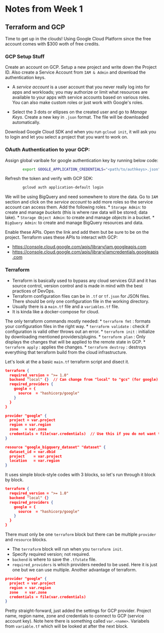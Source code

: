 # Notes from Week 1

## Terraform and GCP

Time to get up in the clouds! Using Google Cloud Platform since the free account comes with $300 woth of free credits.

### GCP Setup Stuff

Create an account on GCP. Setup a new project and write down the Project ID. Also create a Service Account from ``IAM & Admin`` and download the authentication keys. 

- A _service account_ is a user account that you never really log into for apps and workloads; you may authorize or limit what resources are available to your apps with service accounts based on various roles. You can also make custom roles or just work with Google's roles.

- Select the 3 dots or ellipses on the created user and go to _Manage Keys_. Create a new key in `.json` format. The file will be downloaded automatically.

Download Google Cloud SDK and when you run `gcloud init`, it will ask you to login and let you select a project that you want to work on. 

### OAuth Authentication to your GCP:

Assign global varibale for google authentication key by running below code:
```bash
        export GOOGLE_APPLICATION_CREDENTIALS="<path/to/authkeys>.json"
```


Refresh the token and verify with GCP SDK:
```bash
        gcloud auth application-default login
```

We will be using BigQuery and need somewhere to store the data. Go to `IAM` section and click on the _service account_ to add more roles so the service account can access them. Add the following roles.
    * `Storage Admin`: to create and manage _buckets_ (this is where raw data will be stored; data lake).
    * `Storage Object Admin`: to create and manage _objects_ in a bucket.
    * `BigQuery Admin`: to create and manage BigQuery resources and data.

Enable these APIs. Open the link and add them but be sure to be on the project. Terraform uses these APIs to interact with GCP:
   * https://console.cloud.google.com/apis/library/iam.googleapis.com
   * https://console.cloud.google.com/apis/library/iamcredentials.googleapis.com


### Terraform 

- Terraform is basically used to bypass any cloud services GUI and it has source control, version control and is made in mind with the best practices of DevOps.
- Terraform configuration files can be in `.tf` or `tf.json` for JSON files. There should be only one configuration file in the working directory. 
- Usually there is a `main.tf` file and a `variables.tf` file. 
- It is kinda like a docker-compose for cloud. 

The only terraform commands mostly needed:
    * `terraform fmt` : formats your configuration files in the right way.
    * `terraform validate` : check if configuration is valid other throws out an error.
    * `terraform init` : initialize by downloading mentioned providers/plugins.
    * `terraform plan` :  Only displays the changes that will be applied to the remote state in GCP.
    * `terraform apply` : applies the changes.
    * `terraform destroy` : destroys everything that terraform build from the cloud infrastructure.



Let's look at the a basic `main.tf` terraform script and disect it.

```json
terraform {
  required_version = ">= 1.0"
  backend "local" {}  // Can change from "local" to "gcs" (for google) or "s3" (for aws), if you would like to preserve your tf-state online
  required_providers {
    google = {
      source  = "hashicorp/google"
    }
  }
}

provider "google" {
  project = var.project
  region = var.region
  zone   = var.zone
  credentials = file(var.credentials)  // Use this if you do not want to set env-var GOOGLE_APPLICATION_CREDENTIALS
}

resource "google_bigquery_dataset" "dataset" {
  dataset_id = var.dbid
  project    = var.project
  location   = var.region
}
```
It uses simple block-style codes with 3 blocks, so let's run through it block by block.

```json
terraform {
  required_version = ">= 1.0"
  backend "local" {} 
  required_providers {
    google = {
      source  = "hashicorp/google"
    }
  }
}
```
There must only be one `terraform` block but there can be multiple `provider` and `resource` blocks.
- The `terraform` block will run when you `terraform init`. 
- Specify required version; not required.
- `backend` is where to save the `.tfstate` file.
- `required_providers` is which providers needed to be used. Here it is just one but we can use multiple. Another advantage of terraform.

```json
provider "google" {
  project = var.project
  region = var.region
  zone   = var.zone
  credentials = file(var.credentials)  
}
```
Pretty straight-forward, just added the settings for GCP provider. Project name, region name, zone and credentials to connect to GCP (service account key). Note here there is something called `var.<name>`. Variabels from ``variable.tf`` which will be looked at after the next block.







